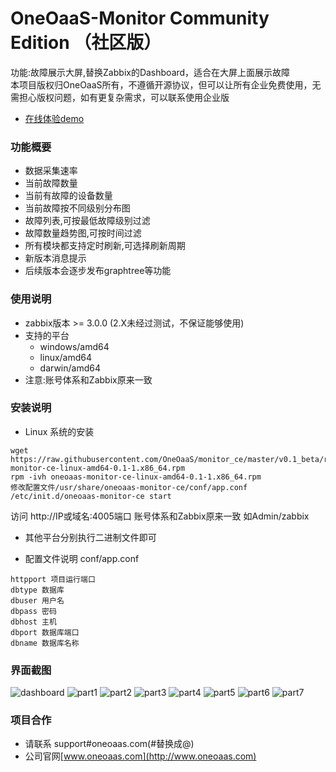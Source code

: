 # OneOaaS-Monitor Community Edition （社区版）
功能:故障展示大屏,替换Zabbix的Dashboard，适合在大屏上面展示故障   
本项目版权归OneOaaS所有，不遵循开源协议，但可以让所有企业免费使用，无需担心版权问题，如有更复杂需求，可以联系使用企业版  

- [在线体验demo](http://monitor.community.oneoaas.com)

### 功能概要
- 数据采集速率
- 当前故障数量
- 当前有故障的设备数量
- 当前故障按不同级别分布图
- 故障列表,可按最低故障级别过滤
- 故障数量趋势图,可按时间过滤
- 所有模块都支持定时刷新,可选择刷新周期
- 新版本消息提示
- 后续版本会逐步发布graphtree等功能

### 使用说明
- zabbix版本 >= 3.0.0 (2.X未经过测试，不保证能够使用)
- 支持的平台
    + windows/amd64
    + linux/amd64
    + darwin/amd64
- 注意:账号体系和Zabbix原来一致
### 安装说明
- Linux 系统的安装
```
wget https://raw.githubusercontent.com/OneOaaS/monitor_ce/master/v0.1_beta/rpm/oneoaas-monitor-ce-linux-amd64-0.1-1.x86_64.rpm
rpm -ivh oneoaas-monitor-ce-linux-amd64-0.1-1.x86_64.rpm
修改配置文件/usr/share/oneoaas-monitor-ce/conf/app.conf
/etc/init.d/oneoaas-monitor-ce start
```
访问 http://IP或域名:4005端口
账号体系和Zabbix原来一致 如Admin/zabbix
- 其他平台分别执行二进制文件即可

- 配置文件说明 conf/app.conf
```
httpport 项目运行端口
dbtype 数据库
dbuser 用户名
dbpass 密码
dbhost 主机
dbport 数据库端口
dbname 数据库名称
```

### 界面截图
![dashboard](https://github.com/OneOaaS/monitor_ce/blob/master/shortcut/dashboard.png?raw=true)
![part1](https://github.com/OneOaaS/monitor_ce/blob/master/shortcut/part1.png?raw=true)
![part2](https://github.com/OneOaaS/monitor_ce/blob/master/shortcut/part2.png?raw=true)
![part3](https://github.com/OneOaaS/monitor_ce/blob/master/shortcut/problem1.png?raw=true)
![part4](https://github.com/OneOaaS/monitor_ce/blob/master/shortcut/problem2.png?raw=true)
![part5](https://github.com/OneOaaS/monitor_ce/blob/master/shortcut/problemPriority.png?raw=true)
![part6](https://github.com/OneOaaS/monitor_ce/blob/master/shortcut/trends1.png?raw=true)
![part7](https://github.com/OneOaaS/monitor_ce/blob/master/shortcut/trends2.png?raw=true)


### 项目合作

- 请联系 support#oneoaas.com(#替换成@)
- 公司官网[www.oneoaas.com](http://www.oneoaas.com)
